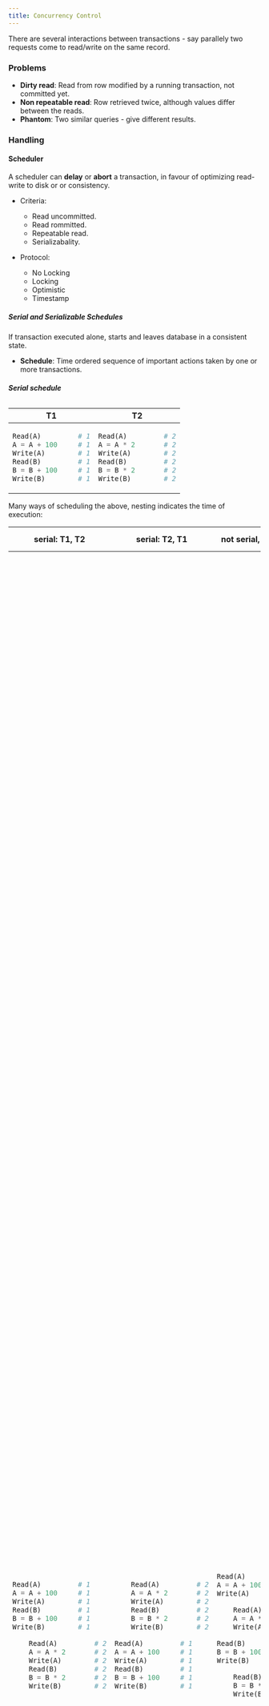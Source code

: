 ```yaml
---
title: Concurrency Control
---
```


There are several interactions between transactions - say parallely two
requests come to read/write on the same record. 

### Problems

* **Dirty read**: Read from row modified by a running transaction, not
  committed yet.
* **Non repeatable read**: Row retrieved twice, although values differ
  between the reads.
* **Phantom**: Two similar queries - give different results.

### Handling

#### Scheduler

A scheduler can **delay** or **abort** a transaction, in favour of
optimizing read-write to disk or or consistency.

* Criteria:
    * Read uncommitted.
    * Read rommitted.
    * Repeatable read.
    * Serializabality.

* Protocol:
    * No Locking
    * Locking
    * Optimistic
    * Timestamp


##### Serial and Serializable Schedules

If transaction executed alone, starts and leaves database in a
consistent state.

* **Schedule**: Time ordered sequence of important actions taken by one or
more transactions.

###### **Serial schedule**

<table class="table table-inverted">
<thead>
<tr class="header">
<th>
T1
</th>
<th>
T2
</th>
</tr>
</thead>
<tbody>
<tr>
<td>

```py
Read(A)         # 1
A = A + 100     # 1
Write(A)        # 1
Read(B)         # 1
B = B + 100     # 1
Write(B)        # 1
```
            
</td>
<td>

```py
Read(A)         # 2
A = A * 2       # 2
Write(A)        # 2
Read(B)         # 2
B = B * 2       # 2
Write(B)        # 2
```

</td>
</tr>
</tbody>
</table>

Many ways of scheduling the above, nesting indicates the time of execution:

<table class="table table-inverted">
<thead>
<tr class="header">
<th>
serial: T1, T2
</th>
<th>
serial: T2, T1
</th>
<th>
not serial, serializable
</th>
<th>
not serial, not serializable
</th>
</tr>
</thead>
<tbody>
<tr>
<td>

```py
Read(A)         # 1
A = A + 100     # 1
Write(A)        # 1
Read(B)         # 1
B = B + 100     # 1
Write(B)        # 1

    Read(A)         # 2
    A = A * 2       # 2
    Write(A)        # 2
    Read(B)         # 2
    B = B * 2       # 2
    Write(B)        # 2
```
            
</td>
<td>

```py
    Read(A)         # 2
    A = A * 2       # 2
    Write(A)        # 2
    Read(B)         # 2
    B = B * 2       # 2
    Write(B)        # 2

Read(A)         # 1
A = A + 100     # 1
Write(A)        # 1
Read(B)         # 1
B = B + 100     # 1
Write(B)        # 1
```

</td>
<td>

```py
Read(A)         # 1
A = A + 100     # 1
Write(A)        # 1

    Read(A)         # 2
    A = A * 2       # 2
    Write(A)        # 2

Read(B)         # 1
B = B + 100     # 1
Write(B)        # 1

    Read(B)         # 2
    B = B * 2       # 2
    Write(B)        # 2
```

</td>
<td>
```py
Read(A)         # 1
A = A + 100     # 1
Write(A)        # 1

    Read(A)         # 2
    A = A * 2       # 2
    Write(A)        # 2

    Read(B)         # 2
    B = B * 2       # 2
    Write(B)        # 2

Read(B)         # 1
B = B + 100     # 1
Write(B)        # 1
```
</td>
</tr>
<tr>
<td>
A = 2x + 200, B = 2x + 200
</td>
<td>
A = 2x + 100, B = 2x + 100
</td>
<td>
A = 2x + 200, B = 2x + 200
</td>
<td>
A = 2x + 200, B = 2x + 100
</td>
</tr>
</tbody>
</table>

    

###### **Serializable schedules**


### Notations

$$
\begin{align*}
r_T(X) &= \text{T reads X}\\
w_T(X) &= \text{T writes X}\\
r_i(X) &= r_{Ti}(X)\\
w_i(X) &= w_{Ti}(X) \\
 & \\
\text{T1} &: r_1(A); w_1(A); r_1(B), w_1(B); \\
\text{T2} &: r_2(A); w_2(A); r_2(B), w_2(B); 
\end{align*}
$$

We're looking for possible rearrangements of $T1; T2$, which
significantly speeds up our execution without compromising consistency.

For this, we take into account the following observations:

* $r_i(X); r_j(X)$ are not in conflict. (No change in value).
* $r_i(X); w_j(X)$ not in conflict, provided $X\neq Y$.
* $w_i(X); r_j(Y)$ not in conflict, provided $X\neq Y$.
* $w_i(X); w_j(Y)$ not in conflict, provided $X\neq Y$.

Actions of different transactions may be swapped unless:

* involves same database element.
* at least one of them is a write.

We carry out non-conflicting swaps to convert a serializable schedule
into a serial schedule.

* **conflict equivalent**: swaps of adjacent actions interconvert the
  two.


### Locks

Lock an element, if some schedule tries to access, then it is illegal.

Rules:

* Well formed transactions. <br/>
   $$ T_i: T_{j} + l_i(A); p_i(A); u_i(A); $$
* Legal Scheduler: <br/>
  No transactions unlock an existing lock except the one that locked
  it.
* Two-phase Locking: <br/>
  Every transaction, lock requests precede unlock requests.


#### Examples
```py
l1(A); Read(A)  # 1
A = A + 100     # 1
Write(A); u1(A) # 1

    l2(A); Read(A)  # 2
    A = A * 2       # 2
    Write(A); u2(A) # 2

    l2(B); Read(B)  # 2
    B = B * 2       # 2
    Write(B); u2(B) # 2

l1(B); Read(B)  # 1
B = B + 100     # 1
Write(B); u1(B) # 1

```

We assume that deadlocked transactions are rolled back, having no effect
or not appearing in schedule.

Not all serializable schedules are covered by two phase locking. Hence:

$$ \text{2PL} \subset \text{Serializable} $$

#### Improving: Multi-mode locks

Need we exclusively lock all the time? Not necessarily. Hence we
introduce multiple kind of locks.

###### shared + exclusive 

* shared lock or read lock.
* exclusive lock or write lock
* $sl_i(X), xl_i(X), u_i(X)$.

Compatibility matrix:

|   | S     | X     |
| - | -     | -     |
| S | true  | false |
| X | false | false |

###### shared + exclusive + upgrade

A possible deadlock could arise from something having a read lock
requesting a write lock after. Inorder to prevent this and to be
friendly with the write request, an upgrade lock is introduced.

Compatibility matrix:


|   | S     | X     | U     |
| - | -     | -     | -     |
| S | true  | false | true  |
| X | false | false | false |
| U | false | false | false |

###### shared + exclusive + increment

Some operations on data can be swapped, like multiplication by one, two
increment requests - since $a + (b + c) = (a + b) + c$. One example of
implementing this is by implementing an increment lock for addition.

Compatibility matrix:


|   | S     | X     | I     |
| - | -     | -     | -     |
| S | true  | false | true  |
| X | false | false | false |
| I | false | false | true  |


<script type="text/javascript">
    $('table').addClass('table');
</script>

